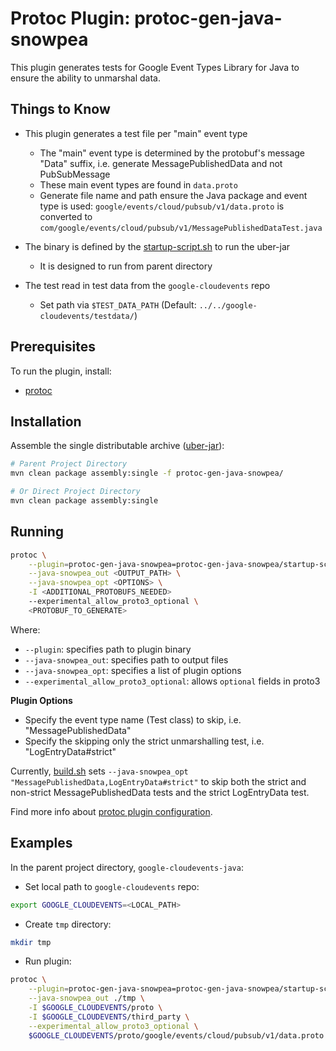# Protoc Plugin: protoc-gen-java-snowpea

This plugin generates tests for Google Event Types Library for Java to ensure the ability to unmarshal data.

## Things to Know

* This plugin generates a test file per "main" event type
    * The "main" event type is determined by the protobuf's message "Data" suffix, i.e. generate MessagePublishedData and not PubSubMessage
    * These main event types are found in `data.proto`
    * Generate file name and path ensure the Java package and event type is used: `google/events/cloud/pubsub/v1/data.proto` is converted to `com/google/events/cloud/pubsub/v1/MessagePublishedDataTest.java`

* The binary is defined by the [startup-script.sh](./startup-script.sh) to run the uber-jar
    * It is designed to run from parent directory

* The test read in test data from the `google-cloudevents` repo
    * Set path via `$TEST_DATA_PATH` (Default: `../../google-cloudevents/testdata/`)


## Prerequisites

To run the plugin, install:

* [protoc](https://grpc.io/docs/protoc-installation/)


## Installation

Assemble the single distributable archive ([uber-jar](https://maven.apache.org/plugins/maven-assembly-plugin/descriptor-refs.html#jar-with-dependencies)):
```sh
# Parent Project Directory
mvn clean package assembly:single -f protoc-gen-java-snowpea/

# Or Direct Project Directory
mvn clean package assembly:single
```

## Running

```sh
protoc \
    --plugin=protoc-gen-java-snowpea=protoc-gen-java-snowpea/startup-script.sh \
    --java-snowpea_out <OUTPUT_PATH> \
    --java-snowpea_opt <OPTIONS> \
    -I <ADDITIONAL_PROTOBUFS_NEEDED>
    --experimental_allow_proto3_optional \
    <PROTOBUF_TO_GENERATE>
```

Where:

* `--plugin`: specifies path to plugin binary
* `--java-snowpea_out`: specifies path to output files
* `--java-snowpea_opt`: specifies a list of plugin options
* `--experimental_allow_proto3_optional`: allows `optional` fields in proto3

**Plugin Options**
* Specify the event type name (Test class) to skip, i.e. "MessagePublishedData"
* Specify the skipping only the strict unmarshalling test, i.e. "LogEntryData#strict"

Currently, [build.sh](../tools/build.sh) sets `--java-snowpea_opt "MessagePublishedData,LogEntryData#strict"` to skip
both the strict and non-strict MessagePublishedData tests and the strict LogEntryData test. 

Find more info about [protoc plugin configuration](https://developers.google.com/protocol-buffers/docs/reference/cpp/google.protobuf.compiler.plugin).

## Examples

In the parent project directory, `google-cloudevents-java`:

* Set local path to `google-cloudevents` repo:
```sh
export GOOGLE_CLOUDEVENTS=<LOCAL_PATH>
```

* Create `tmp` directory:
```sh
mkdir tmp
```

* Run plugin:
```sh
protoc \
    --plugin=protoc-gen-java-snowpea=protoc-gen-java-snowpea/startup-script.sh \
    --java-snowpea_out ./tmp \
    -I $GOOGLE_CLOUDEVENTS/proto \
    -I $GOOGLE_CLOUDEVENTS/third_party \
    --experimental_allow_proto3_optional \
    $GOOGLE_CLOUDEVENTS/proto/google/events/cloud/pubsub/v1/data.proto
```